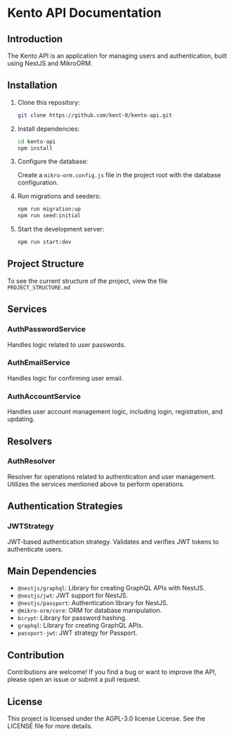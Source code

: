 # Kento API Documentation

## Introduction

The Kento API is an application for managing users and authentication, built using NestJS and MikroORM.

## Installation

1. Clone this repository:

   ```bash
   git clone https://github.com/kent-0/kento-api.git
   ```

2. Install dependencies:

   ```bash
   cd kento-api
   npm install
   ```

3. Configure the database:

   Create a `mikro-orm.config.js` file in the project root with the database configuration.

4. Run migrations and seeders:

   ```bash
   npm run migration:up
   npm run seed:initial
   ```

5. Start the development server:

   ```bash
   npm run start:dev
   ```

## Project Structure

To see the current structure of the project, view the file `PROJECT_STRUCTURE.md`

## Services

### AuthPasswordService

Handles logic related to user passwords.

### AuthEmailService

Handles logic for confirming user email.

### AuthAccountService

Handles user account management logic, including login, registration, and updating.

## Resolvers

### AuthResolver

Resolver for operations related to authentication and user management. Utilizes the services mentioned above to perform operations.

## Authentication Strategies

### JWTStrategy

JWT-based authentication strategy. Validates and verifies JWT tokens to authenticate users.

## Main Dependencies

- `@nestjs/graphql`: Library for creating GraphQL APIs with NestJS.
- `@nestjs/jwt`: JWT support for NestJS.
- `@nestjs/passport`: Authentication library for NestJS.
- `@mikro-orm/core`: ORM for database manipulation.
- `bcrypt`: Library for password hashing.
- `graphql`: Library for creating GraphQL APIs.
- `passport-jwt`: JWT strategy for Passport.

## Contribution

Contributions are welcome! If you find a bug or want to improve the API, please open an issue or submit a pull request.

## License

This project is licensed under the AGPL-3.0 license License. See the LICENSE file for more details.
